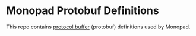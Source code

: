 #  Monopad Protobuf Definitions

This repo contains [protocol buffer](https://developers.google.com/protocol-buffers) (protobuf) definitions
used by Monopad.
